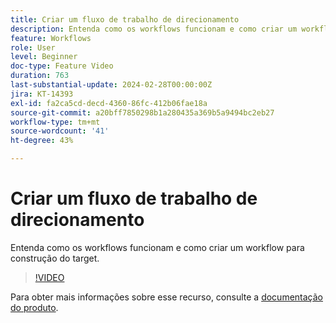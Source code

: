 ```yaml
---
title: Criar um fluxo de trabalho de direcionamento
description: Entenda como os workflows funcionam e como criar um workflow para construção do target.
feature: Workflows
role: User
level: Beginner
doc-type: Feature Video
duration: 763
last-substantial-update: 2024-02-28T00:00:00Z
jira: KT-14393
exl-id: fa2ca5cd-decd-4360-86fc-412b06fae18a
source-git-commit: a20bff7850298b1a280435a369b5a9494bc2eb27
workflow-type: tm+mt
source-wordcount: '41'
ht-degree: 43%

---
```


# Criar um fluxo de trabalho de direcionamento

Entenda como os workflows funcionam e como criar um workflow para construção do target.

>[!VIDEO](https://video.tv.adobe.com/v/3425873/?learn=on)


Para obter mais informações sobre esse recurso, consulte a [documentação do produto](https://experienceleague.adobe.com/docs/campaign-web/v8/wf/gs-workflows.html?lang=pt-BR).
